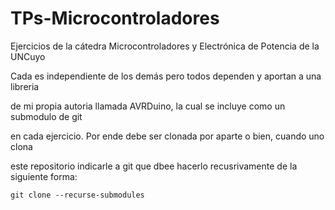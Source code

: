 # TPs-Microcontroladores
Ejercicios de la cátedra Microcontroladores y Electrónica de Potencia de la UNCuyo



Cada es independiente de los demás pero todos dependen y aportan a una libreria

de mi propia autoria llamada AVRDuino, la cual se incluye como un submodulo de git

en cada ejercicio. Por ende debe ser clonada por aparte o bien, cuando uno clona

este repositorio indicarle a git que dbee hacerlo recusrivamente de la siguiente forma:

```git clone --recurse-submodules```
